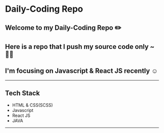 <!-- @format -->

# Daily-Coding Repo

## Welcome to my Daily-Coding Repo ✏️

## Here is a repo that I push my source code only ~ ✌🏻

## I'm focusing on Javascript & React JS recently ☺️

---

## Tech Stack

- HTML & CSS(SCSS)
- Javascript
- React JS
- JAVA

---
